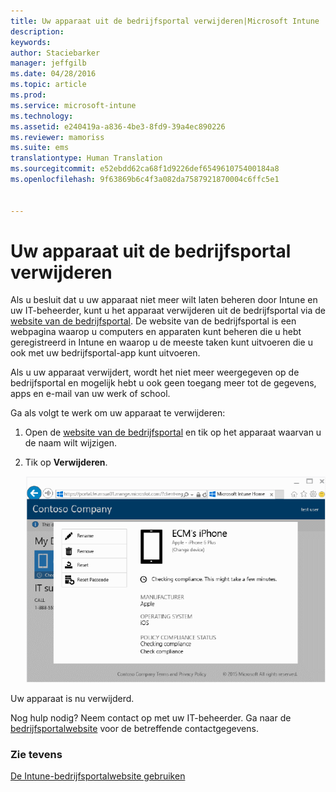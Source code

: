```yaml
---
title: Uw apparaat uit de bedrijfsportal verwijderen|Microsoft Intune
description: 
keywords: 
author: Staciebarker
manager: jeffgilb
ms.date: 04/28/2016
ms.topic: article
ms.prod: 
ms.service: microsoft-intune
ms.technology: 
ms.assetid: e240419a-a836-4be3-8fd9-39a4ec890226
ms.reviewer: mamoriss
ms.suite: ems
translationtype: Human Translation
ms.sourcegitcommit: e52ebdd62ca68f1d9226def654961075400184a8
ms.openlocfilehash: 9f63869b6c4f3a082da7587921870004c6ffc5e1


---
```



# Uw apparaat uit de bedrijfsportal verwijderen

Als u besluit dat u uw apparaat niet meer wilt laten beheren door Intune en uw IT-beheerder, kunt u het apparaat verwijderen uit de bedrijfsportal via de [website van de bedrijfsportal](http://portal.manage.microsoft.com). De website van de bedrijfsportal is een webpagina waarop u computers en apparaten kunt beheren die u hebt geregistreerd in Intune en waarop u de meeste taken kunt uitvoeren die u ook met uw bedrijfsportal-app kunt uitvoeren.

Als u uw apparaat verwijdert, wordt het niet meer weergegeven op de bedrijfsportal en mogelijk hebt u ook geen toegang meer tot de gegevens, apps en e-mail van uw werk of school. 

Ga als volgt te werk om uw apparaat te verwijderen:

1.  Open de [website van de bedrijfsportal](http://portal.manage.microsoft.com) en tik op het apparaat waarvan u de naam wilt wijzigen.

2.  Tik op **Verwijderen**.

    ![apparaat-verwijderen](./media/iwp-1-tap-reset-passcode.png)

Uw apparaat is nu verwijderd.

Nog hulp nodig? Neem contact op met uw IT-beheerder. Ga naar de [bedrijfsportalwebsite](http://portal.manage.microsoft.com) voor de betreffende contactgegevens.

### Zie tevens
[De Intune-bedrijfsportalwebsite gebruiken](using-the-intune-company-portal-website.md)


<!--HONumber=Jun16_HO4-->


